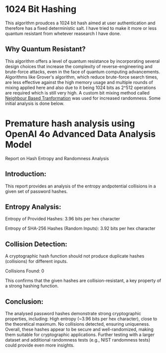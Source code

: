 # 1024 Bit Hashing

This algorithm proudces a 1024 bit hash aimed at user authentication and therefore has a fixed deterministic salt. I have tried to make it more or less quantum resistant from whetever reasearch I have done.

## Why Quantum Resistant?
This algorithm offers a level of quantum resistance by incorporating several design choices that increase the complexity of reverse-engineering and brute-force attacks, even in the face of quantum computing advancements. Algorithms like Grover's algorithm, which reduce brute-force search times, are less effective against the high memory usage and multiple rounds of mixing applied here and also due to it being 1024 bits as 2^512 operations are required which is still very high. A custom bit mixing method called [Neighbour Based Tranformation](https://github.com/arnavparashar04/NeigbourBasedTransformation) was used for increased randomness. Some initial analysis is done below.



# Premature hash analysis using OpenAI 4o Advanced Data Analysis Model

Report on Hash Entropy and Randomness Analysis

## Introduction:
This report provides an analysis of the entropy andpotential collisions in a given set of password hashes. 

## Entropy Analysis:

Entropy of Provided Hashes: 3.96 bits per hex character

Entropy of SHA-256 Hashes (Random Inputs): 3.92 bits per hex character


## Collision Detection:
A cryptographic hash function should not produce duplicate hashes (collisions) for different inputs.

Collisions Found: 0

This confirms that the given hashes are collision-resistant, a key property of a strong hashing function.

## Conclusion:
The analysed password hashes demonstrate strong cryptographic properties, including:
High entropy (~3.96 bits per hex character), close to the theoretical maximum.
No collisions detected, ensuring uniqueness.
Overall, these hashes appear to be secure and well-randomized, making them suitable for cryptographic applications. Further testing with a larger dataset and additional randomness tests (e.g., NIST randomness tests) could provide even more insights.
